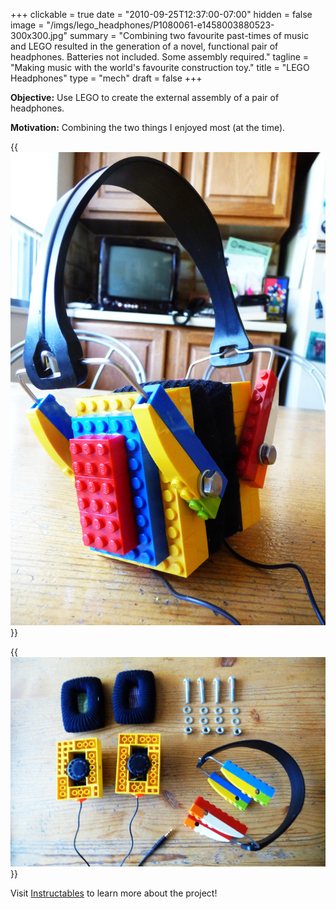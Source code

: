 +++
clickable = true
date = "2010-09-25T12:37:00-07:00"
hidden = false
image = "/imgs/lego_headphones/P1080061-e1458003880523-300x300.jpg"
summary = "Combining two favourite past-times of music and LEGO resulted in the generation of a novel, functional pair of headphones. Batteries not included. Some assembly required."
tagline = "Making music with the world's favourite construction toy."
title = "LEGO Headphones"
type = "mech"
draft = false
+++

__Objective:__ Use LEGO to create the external assembly of a pair of headphones.

__Motivation:__ Combining the two things I enjoyed most (at the time). 	

{{<img caption="The world's finest LEGO headphones in all its glory."
src="/imgs/lego_headphones/P1080061-e1424407288767.jpg" >}}

{{<img caption="Easily deconstructed, staying true to the LEGO roots."
src="/imgs/lego_headphones/P1080050.jpg">}}

Visit [Instructables](http://www.instructables.com/id/LEGO-Headphones/) to learn more about the project!
